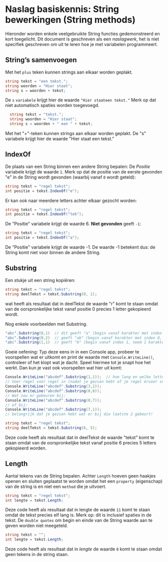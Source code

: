 # Naslag basiskennis: String bewerkingen (String methods)

Hieronder worden enkele veelgebruikte String functies gedemonstreerd en kort toegelicht.
Dit document is geschreven als een *naslagwerk*,
het is niet specifiek geschreven om uit te leren hoe je met variabelen programmeert.


## String’s samenvoegen
Met het `plus` teken kunnen strings aan elkaar worden geplakt.
```cs
string tekst = "een tekst.";
string woorden = "Hier staat";
string s = woorden + tekst;
```

De `s` `variabele` krijgt hier de waarde `"Hier staateen tekst."` Merk op dat niet automatisch spaties worden toegevoegd.
```cs
  string tekst = "tekst.";
  string woorden = "Hier staat";
  string s = woorden + " een " + tekst;
```

Met het &quot;+&quot;-teken kunnen strings aan elkaar worden geplakt. De &quot;s&quot; variabele krijgt hier de waarde &quot;Hier staat een tekst.&quot;

## IndexOf

De plaats van een String binnen een andere String bepalen:
De *Positie* variabele krijgt de waarde `1`.
Merk op dat de positie van de eerste gevonden &quot;e&quot; in de String
wordt gevonden (waarbij vanaf `0` wordt geteld):
```cs
string tekst = "regel tekst";
int positie = tekst.IndexOf("e");
```

Er kan ook naar meerdere letters achter elkaar gezocht worden:
```cs
string tekst = "regel tekst";
int positie = tekst.IndexOf("tek");
```

De &quot;Positie&quot; variabele krijgt de waarde 6.
**Niet gevonden** geeft `-1`:
```cs
string tekst = "regel tekst";
int positie = tekst.IndexOf("a");
```
De &quot;Positie&quot; variabele krijgt de waarde -1. De waarde -1 betekent dus: de String komt niet voor binnen de andere String.

## Substring

Een stukje uit een string kopiëren:
```cs
string tekst = "regel tekst";
string deelTekst = tekst.Substring(0, 1);
```

wat heeft als resultaat dat in deelTekst de waarde &quot;r&quot; komt te staan omdat van de oorspronkelijke tekst vanaf positie 0 precies 1 letter gekopieerd wordt.

Nog enkele voorbeelden met Substring.
```cs
"abc".Substring(0,1)  // dit geeft "a" (begin vanaf karakter met index 0, neem 1 karakter)
"abc".Substring(0,2)  // geeft "ab" (begin vanaf karakter met index 0, neem 2 karakters)
"abc".Substring(1,1)  // geeft "b" (begin vanaf index 1, neem 1 karakter)
```
Goeie oefening: Typ deze eens in in een Console app, probeer te voorspellen wat er uitkomt en print de waarde met `Console.WriteLine()`, controleer of het klopt wat je dacht. Speel hiermee tot je snapt hoe het werkt. Dan kun je vast ook voorspellen wat hier uit komt:

```cs
Console.WriteLine("abcdef".Substring(1,1));  // hoe lang en welke letters?
// Voer regel voor regel in (nadat je gezien hebt of je regel ervoor snapt):
Console.WriteLine("abcdef".Substring(3,2));
Console.WriteLine("abcdef".Substring(0,6));
// Wat zou er gebeuren bij:
Console.WriteLine("abcdef".Substring(0,7));
// of bij:
Console.WriteLine("abcdef".Substring(7,1));
// belangrijk dat je gezien hebt wat er bij die laatste 2 gebeurt!
```


```cs
string tekst = "regel tekst";
string deelTekst = tekst.Substring(6, 5);
```
Deze code heeft als resultaat dat in deelTekst de waarde &quot;tekst&quot; komt te staan omdat van de oorspronkelijke tekst vanaf positie 6 precies 5 letters gekopieerd worden.

## Length

Aantal tekens van de String bepalen. Achter `Length` hoeven
geen haakjes openen en sluiten geplaatst te worden omdat het
een `property` (eigenschap) van de string is en niet een `method`
die je uitvoert.
```cs
string tekst = "regel tekst";
int lengte = tekst.Length;
```

Deze code heeft als resultaat dat in lengte de waarde `11` komt te staan omdat de tekst precies elf lang is. Merk op: dit is inclusief spaties in de tekst.
De `double quotes` om begin en einde van de String waarde aan te geven worden niet meegeteld.
```cs
string tekst = "";
int lengte = tekst.Length;
```

Deze code heeft als resultaat dat in *lengte* de waarde `0` komt te staan
omdat geen tekens in de string staan.
